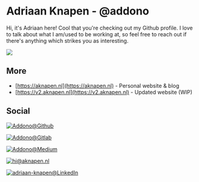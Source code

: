 # Adriaan Knapen - @addono

Hi, it's Adriaan here! Cool that you're checking out my Github profile. I love to talk about what I am/used to be working at, so feel free to reach out if there's anything which strikes you as interesting.

![](https://github-readme-stats.vercel.app/api?username=addono&show_icons=true&count_private=true&include_all_commits=true&bg_color=32,e96443,904e95&title_color=fff&text_color=fff&icon_color=dddddd)

## More
* [https://aknapen.nl](https://aknapen.nl) - Personal website & blog
* [https://v2.aknapen.nl](https://v2.aknapen.nl) - Updated website (WIP)

## Social

[![Addono@Github](https://img.shields.io/badge/Github-@Addono-black?style=for-the-badge&logo=github)](https://github.com/Addono)

[![Addono@Gitlab](https://img.shields.io/badge/Gitlab-@Addono-orange?style=for-the-badge&logo=gitlab)](https://gitlab.com/Addono) 

[![Addono@Medium](https://img.shields.io/badge/Medium-@Addono-black?style=for-the-badge&logo=medium)](https://medium.com/@Addono)

[![hi@aknapen.nl](https://img.shields.io/badge/Email-hi@aknapen.nl-8B89CC?style=for-the-badge&logo=protonmail)](mailto:hi@aknapen.nl)

[![adriaan-knapen@LinkedIn](https://img.shields.io/badge/LinkedIn-adriaan--knapen-0077B5?style=for-the-badge&logo=linkedin)](https://linkedin.com/in/adriaan-knapen)


